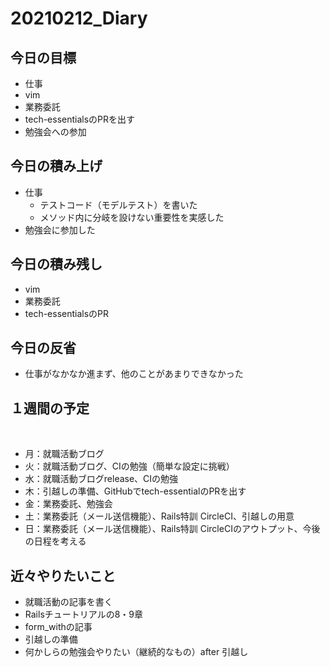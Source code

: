# 20210212_Diary

## 今日の目標

- 仕事
- vim
- 業務委託
- tech-essentialsのPRを出す
- 勉強会への参加

## 今日の積み上げ

- 仕事
  - テストコード（モデルテスト）を書いた
  - メソッド内に分岐を設けない重要性を実感した
- 勉強会に参加した

## 今日の積み残し

- vim
- 業務委託
- tech-essentialsのPR

## 今日の反省

- 仕事がなかなか進まず、他のことがあまりできなかった

## １週間の予定
​
- 月：就職活動ブログ
- 火：就職活動ブログ、CIの勉強（簡単な設定に挑戦）
- 水：就職活動ブログrelease、CIの勉強
- 木：引越しの準備、GitHubでtech-essentialのPRを出す
- 金：業務委託、勉強会
- 土：業務委託（メール送信機能）、Rails特訓 CircleCI、引越しの用意
- 日：業務委託（メール送信機能）、Rails特訓 CircleCIのアウトプット、今後の日程を考える

## 近々やりたいこと

- 就職活動の記事を書く
- Railsチュートリアルの8・9章
- form_withの記事
- 引越しの準備
- 何かしらの勉強会やりたい（継続的なもの）after 引越し